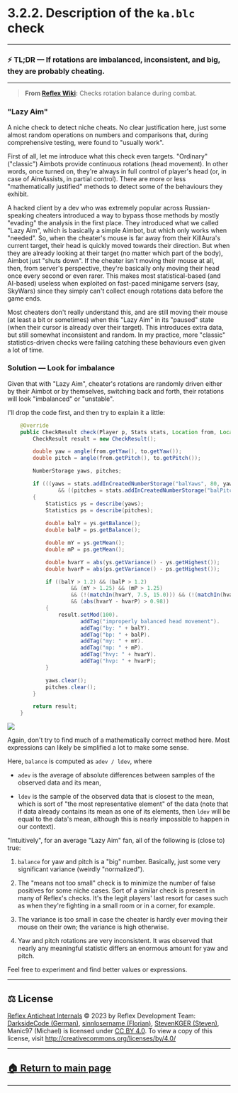 # 3.2.2. Description of the `ka.blc` check

---
### ⚡️ TL;DR — If rotations are imbalanced, inconsistent, and big, they are probably cheating.
---




> **From [Reflex Wiki][reflex-wiki]:** Checks rotation balance during combat.





### "Lazy Aim"

A niche check to detect niche cheats. No clear justification here, just some almost random operations on numbers and comparisons that, during comprehensive testing, were found to "usually work".

First of all, let me introduce what this check even targets. "Ordinary" ("classic") Aimbots provide continuous rotations (head movement). In other words, once turned on, they're always in full control of player's head (or, in case of AimAssists, in partial control). There are more or less "mathematically justified" methods to detect some of the behaviours they exhibit. 

A hacked client by a dev who was extremely popular across Russian-speaking cheaters introduced a way to bypass those methods by mostly "evading" the analysis in the first place. They introduced what we called "Lazy Aim", which is basically a simple Aimbot, but which only works when "needed". So, when the cheater's mouse is far away from their KillAura's current target, their head is quickly moved towards their direction. But when they are already looking at their target (no matter which part of the body), Aimbot just "shuts down". If the cheater isn't moving their mouse at all, then, from server's perspective, they're basically only moving their head once every second or even rarer. This makes most statistical-based (and AI-based) useless when exploited on fast-paced minigame servers (say, SkyWars) since they simply can't collect enough rotations data before the game ends.

Most cheaters don't really understand this, and are still moving their mouse (at least a bit or sometimes) when this "Lazy Aim" in its "paused" state (when their cursor is already over their target). This introduces extra data, but still somewhat inconsistent and random. In my practice, more "classic" statistics-driven checks were failing catching these behaviours even given a lot of time.






### Solution — Look for imbalance

Given that with "Lazy Aim", cheater's rotations are randomly driven either by their Aimbot or by themselves, switching back and forth, their rotations will look "imbalanced" or "unstable".

I'll drop the code first, and then try to explain it a little:

```java
    @Override
    public CheckResult check(Player p, Stats stats, Location from, Location to) {
        CheckResult result = new CheckResult();

        double yaw = angle(from.getYaw(), to.getYaw());
        double pitch = angle(from.getPitch(), to.getPitch());

        NumberStorage yaws, pitches;

        if (((yaws = stats.addInCreatedNumberStorage("balYaws", 80, yaw)).isFull())
                && ((pitches = stats.addInCreatedNumberStorage("balPitches", 80, pitch)).isFull())) 
        {
            Statistics ys = describe(yaws);
            Statistics ps = describe(pitches);
            
            double balY = ys.getBalance();
            double balP = ps.getBalance();

            double mY = ys.getMean();
            double mP = ps.getMean();

            double hvarY = abs(ys.getVariance() - ys.getHighest());
            double hvarP = abs(ps.getVariance() - ps.getHighest());

            if ((balY > 1.2) && (balP > 1.2) 
                    && (mY > 1.25) && (mP > 1.25)
                    && (!(matchIn(hvarY, 7.5, 15.0))) && (!(matchIn(hvarP, 7.5, 15.0)))
                    && (abs(hvarY - hvarP) > 0.98))
            {
                result.setMod(100).
                       addTag("improperly balanced head movement").
                       addTag("by: " + balY).
                       addTag("bp: " + balP).
                       addTag("my: " + mY).
                       addTag("mp: " + mP).
                       addTag("hvy: " + hvarY).
                       addTag("hvp: " + hvarP);
            }

            yaws.clear();
            pitches.clear();
        }

        return result;
    }
```

![][rnd]

Again, don't try to find much of a mathematically correct method here. Most expressions can likely be simplified a lot to make some sense. 

Here, `balance` is computed as `adev / ldev`, where 

* `adev` is the average of absolute differences between samples of the observed data and its mean,

* `ldev` is the sample of the observed data that is closest to the mean, which is sort of "the most representative element" of the data (note that if data already contains its mean as one of its elements, then `ldev` will be equal to the data's mean, although this is nearly impossible to happen in our context).

"Intuitively", for an average "Lazy Aim" fan, all of the following is (close to) true:

1. `balance` for yaw and pitch is a "big" number. Basically, just some very significant variance (weirdly "normalized").

2. The "means not too small" check is to minimize the number of false positives for some niche cases. Sort of a similar check is present in many of Reflex's checks. It's the legit players' last resort for cases such as when they're fighting in a small room or in a corner, for example.

3. The variance is too small in case the cheater is hardly ever moving their mouse on their own; the variance is high otherwise.

4. Yaw and pitch rotations are very inconsistent. It was observed that nearly any meaningful statistic differs an enormous amount for yaw and pitch.

Feel free to experiment and find better values or expressions.










---

## ⚖️ License

[Reflex Anticheat Internals][reflex-anticheat-internals] © 2023 by Reflex Development Team: [DarksideCode (German)][dev-german], [sinnlosername (Florian)][dev-florian], [StevenKGER (Steven)][dev-steven], Manic97 (Michael) is licensed under [CC BY 4.0][license]. To view a copy of this license, visit http://creativecommons.org/licenses/by/4.0/

[license]: http://creativecommons.org/licenses/by/4.0

[reflex-anticheat-internals]: https://github.com/MeGysssTaa/reflex-anticheat-internals

[dev-german]: https://github.com/MeGysssTaa

[dev-florian]: https://github.com/sinnlosername

[dev-steven]: https://github.com/StevenKGER

---

## [🏠 Return to main page][reflex-anticheat-internals]

---








[reflex-wiki]: https://github.com/MeGysssTaa/ReflexIssueTracker/wiki

[rnd]: https://github.com/MeGysssTaa/reflex-anticheat-internals/blob/b73f8531709e6c06b07e30620b3fba2091490141/assets/Random%20Bullshit%20Go.png




